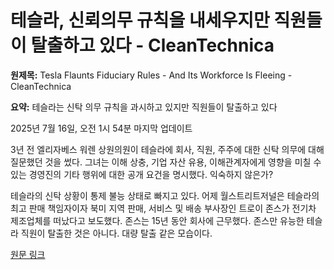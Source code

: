 # 테슬라, 신뢰의무 규칙을 내세우지만 직원들이 탈출하고 있다 - CleanTechnica

**원제목:** Tesla Flaunts Fiduciary Rules - And Its Workforce Is Fleeing - CleanTechnica

**요약:** 테슬라는 신탁 의무 규칙을 과시하고 있지만 직원들이 탈출하고 있다

2025년 7월 16일, 오전 1시 54분 마지막 업데이트  

3년 전 엘리자베스 워렌 상원의원이 테슬라에 회사, 직원, 주주에 대한 신탁 의무에 대해 질문했던 것을 썼다. 그녀는 이해 상충, 기업 자산 유용, 이해관계자에게 영향을 미칠 수 있는 경영진의 기타 행위에 대한 공개 요건을 명시했다. 익숙하지 않은가?

테슬라의 신탁 상황이 통제 불능 상태로 빠지고 있다. 어제 월스트리트저널은 테슬라의 최고 판매 책임자이자 북미 지역 판매, 서비스 및 배송 부사장인 트로이 존스가 전기차 제조업체를 떠났다고 보도했다. 존스는 15년 동안 회사에 근무했다. 존스만 유능한 테슬라 직원이 탈출한 것은 아니다. 대량 탈출 같은 모습이다.

[원문 링크](https://cleantechnica.com/2025/07/16/tesla-flaunts-fiduciary-rules-and-its-workforce-is-fleeing/)
